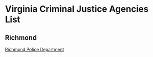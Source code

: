 # Virginia Criminal Justice Agencies List  


## Richmond  
[Richmond Police Department](http://www.richmondgov.com/Police/)  

